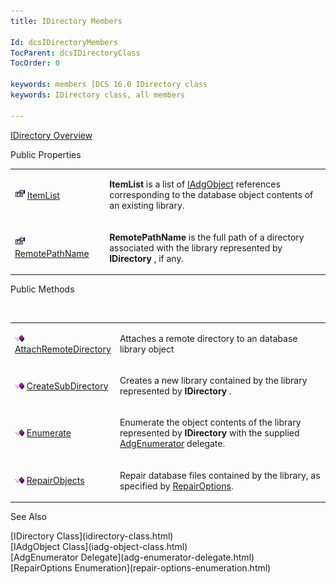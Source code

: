 ```yaml
---
title: IDirectory Members

Id: dcsIDirectoryMembers
TocParent: dcsIDirectoryClass
TocOrder: 0

keywords: members [DCS 16.0 IDirectory class
keywords: IDirectory class, all members

---
```


[IDirectory Overview](idirectory-class.html) 

Public Properties
<br />

<table class="dtTABLE" id="table2" x-use-null-cells="x-use-null-cells" style="border-spacing: 0px" cellspacing="0">
          <colgroup span="1">
            <col span="1" style="WIDTH: 30%" />
            <col span="1" style="WIDTH: 70%" />
          </colgroup>
          <tr>
            <td colspan="1" rowspan="1">

<img alt="public property" src="images/property.bmp" width="16" height="16" border="0" /> [ ItemList](idirectory-class-item-list-property.html) 
</td>
            <td colspan="1" rowspan="1">

**ItemList** is a list of [IAdgObject](iadg-object-class.html) references corresponding to the database object contents of an existing library.
</td>
          </tr>
          <tr>
            <td colspan="1" rowspan="1">

<img alt="public property" src="images/property.bmp" width="16" height="16" border="0" /> [ RemotePathName](idirectory-class-remote-path-name-property.html) 
</td>
            <td colspan="1" rowspan="1">

**RemotePathName** is the full path of a directory associated with the library represented by **IDirectory** , if any.
</td>
          </tr>
</table>

Public Methods

<br />

<table class="dtTABLE" id="table3"  style="border-spacing: 0px" cellspacing="0">
          <colgroup span="1">
            <col span="1" style="WIDTH: 30%" />
            <col span="1" style="WIDTH: 70%" />
          </colgroup>
          <tr>
            <td colspan="1" rowspan="1">

<img alt="public property" src="images/public-method.gif" x-maintain-ratio="TRUE" width="15" height="11" border="0" /> [ AttachRemoteDirectory](idirectory-class-attach-remote-directory-method.html) 
</td>
            <td colspan="1" rowspan="1">

Attaches a remote directory to an database library object
</td>
          </tr>
          <tr>
            <td colspan="1" rowspan="1">

<img alt="public property" src="images/public-method.gif" x-maintain-ratio="TRUE" width="15" height="11" border="0" /> [ CreateSubDirectory](idirectory-class-create-subdirectory-method.html) 
</td>
            <td colspan="1" rowspan="1">

Creates a new library contained by the library represented by **IDirectory** .
</td>
          </tr>
          <tr>
            <td colspan="1" rowspan="1">

<img alt="public property" src="images/public-method.gif" x-maintain-ratio="TRUE" width="15" height="11" border="0" /> [Enumerate](idirectory-class-enumerate-method.html)
</td>
            <td colspan="1" rowspan="1">

Enumerate the object contents of the library represented by **IDirectory** with the supplied [AdgEnumerator](adg-enumerator-delegate.html) delegate.
</td>
          </tr>
          <tr>
            <td colspan="1" rowspan="1">

<img alt="public property" src="images/public-method.gif" x-maintain-ratio="TRUE" width="15" height="11" border="0" /> [RepairObjects](idirectory-class-repair-objects-method.html)
</td>
            <td colspan="1" rowspan="1">

Repair database files contained by the library, as specified by [ RepairOptions](repair-options-enumeration.html).
</td>
          </tr>
</table>

See Also

<dl />
      [IDirectory Class](idirectory-class.html)
      <br />
      [IAdgObject Class](iadg-object-class.html)
      <br />
      [AdgEnumerator Delegate](adg-enumerator-delegate.html)
      <br />
      [RepairOptions Enumeration](repair-options-enumeration.html)

